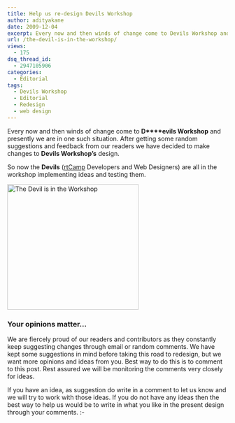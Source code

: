 ```yaml
---
title: Help us re-design Devils Workshop
author: adityakane
date: 2009-12-04
excerpt: Every now and then winds of change come to Devils Workshop and presently we are in one such situation. After getting some random suggestions and feedback from our readers we have decided to make changes to Devils Workshop design.
url: /the-devil-is-in-the-workshop/
views:
  - 175
dsq_thread_id:
  - 2947105906
categories:
  - Editorial
tags:
  - Devils Workshop
  - Editorial
  - Redesign
  - web design
---
```

Every now and then winds of change come to **D****evils Workshop** and presently we are in one such situation. After getting some random suggestions and feedback from our readers we have decided to make changes to **Devils Workshop&#8217;s** design.

So now the **Devils** (<a href="http://rtcamp.com" onclick="_gaq.push(['_trackEvent', 'outbound-article', 'http://rtcamp.com', 'rtCamp']);" >rtCamp</a> Developers and Web Designers) are all in the workshop implementing ideas and testing them.

<img class="alignnone size-full wp-image-17611" title="The Devil is in the Workshop" src="http://cdn.devilsworkshop.org/files/2009/12/devil_in_workshop.png" alt="The Devil is in the Workshop" width="300" height="287" />

### Your opinions matter&#8230;

We are fiercely proud of our readers and contributors as they constantly keep suggesting changes through email or random comments. We have kept some suggestions in mind before taking this road to redesign, but we want more opinions and ideas from you. Best way to do this is to comment to this post. Rest assured we will be monitoring the comments very closely for ideas.

If you have an idea, as suggestion do write in a comment to let us know and we will try to work with those ideas. If you do not have any ideas then the best way to help us would be to write in what you like in the present design through your comments. <img src="http://devilsworkshop.org/wp-includes/images/smilies/simple-smile.png" alt=":-)" class="wp-smiley" style="height: 1em; max-height: 1em;" />
